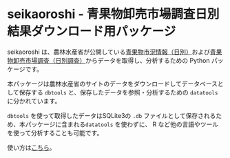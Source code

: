 # seikaoroshi - 青果物卸売市場調査日別結果ダウンロード用パッケージ
seikaoroshi は、農林水産省が公開している[青果物市況情報（日別）](https://www.seisen.maff.go.jp/transit/BS04B040UC010SC000.htm)および[青果物卸売市場調査（日別調査）](https://www.seisen.maff.go.jp/transit/BS04B040UC020SC000.htm)からデータを取得し、分析するための Python パッケージです。

本パッケージは農林水産省のサイトのデータをダウンロードしてデータベースとして保存する `dbtools` と、保存したデータを参照・分析するための `datatools` に分かれています。

`dbtools` を使って取得したデータはSQLite3の `.db` ファイルとして保存されるため、本パッケージに含まれる`datatools` を使わずに、 R など他の言語やツールを使って分析することも可能です。

使い方は[こちら](https://mtoyokura.github.io/seikaoroshi)。